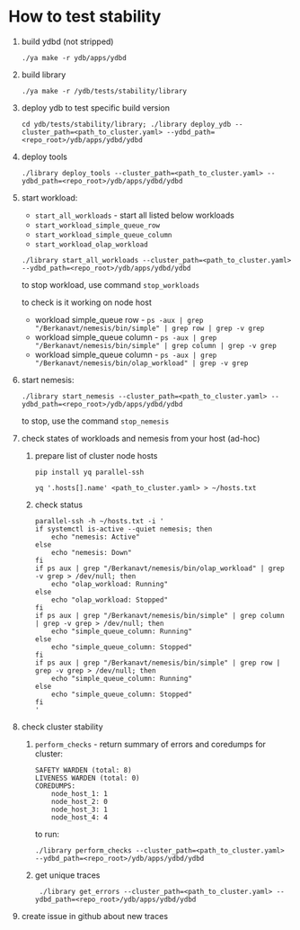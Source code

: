 # How to test stability 
1) build ydbd (not stripped)
    ```
    ./ya make -r ydb/apps/ydbd
    ```
2) build library
    ```
    ./ya make -r /ydb/tests/stability/library
    ```
3) deploy ydb to test specific build version
    ```
    cd ydb/tests/stability/library; ./library deploy_ydb --cluster_path=<path_to_cluster.yaml> --ydbd_path=<repo_root>/ydb/apps/ydbd/ydbd
    ```
4) deploy tools 
    ```
    ./library deploy_tools --cluster_path=<path_to_cluster.yaml> --ydbd_path=<repo_root>/ydb/apps/ydbd/ydbd
    ```
5) start workload:
    - `start_all_workloads` - start all listed below workloads 
    - `start_workload_simple_queue_row`
    - `start_workload_simple_queue_column`
    - `start_workload_olap_workload`

    ```
    ./library start_all_workloads --cluster_path=<path_to_cluster.yaml> --ydbd_path=<repo_root>/ydb/apps/ydbd/ydbd
    ```
    to stop workload, use command `stop_workloads`
    
    to check is it working on node host
    - workload simple_queue row  - ``ps -aux | grep "/Berkanavt/nemesis/bin/simple" | grep row | grep -v grep
    ``
    - workload simple_queue column  - ``ps -aux | grep "/Berkanavt/nemesis/bin/simple" | grep column | grep -v grep
    ``
    - workload simple_queue column  - ``ps -aux | grep "/Berkanavt/nemesis/bin/olap_workload" | grep -v grep
    ``

6) start nemesis:
    ```
    ./library start_nemesis --cluster_path=<path_to_cluster.yaml> --ydbd_path=<repo_root>/ydb/apps/ydbd/ydbd
    ```
    to stop, use the command `stop_nemesis`

7) check states of workloads and nemesis from your host (ad-hoc)
    1) prepare list of cluster node hosts

        ``pip install yq parallel-ssh``

        ``yq '.hosts[].name' <path_to_cluster.yaml> > ~/hosts.txt``
    2) check status
        ```
        parallel-ssh -h ~/hosts.txt -i '
        if systemctl is-active --quiet nemesis; then
            echo "nemesis: Active"
        else
            echo "nemesis: Down"
        fi
        if ps aux | grep "/Berkanavt/nemesis/bin/olap_workload" | grep -v grep > /dev/null; then
            echo "olap_workload: Running"
        else
            echo "olap_workload: Stopped"
        fi
        if ps aux | grep "/Berkanavt/nemesis/bin/simple" | grep column | grep -v grep > /dev/null; then
            echo "simple_queue_column: Running"
        else
            echo "simple_queue_column: Stopped"
        fi
        if ps aux | grep "/Berkanavt/nemesis/bin/simple" | grep row | grep -v grep > /dev/null; then
            echo "simple_queue_column: Running"
        else
            echo "simple_queue_column: Stopped"
        fi
        '
        ```
8) check cluster stability
    1) ``perform_checks`` - return summary of errors and coredumps for cluster:

        ```
        SAFETY WARDEN (total: 8)
        LIVENESS WARDEN (total: 0)
        COREDUMPS:
            node_host_1: 1
            node_host_2: 0
            node_host_3: 1
            node_host_4: 4
        ```
        to run:
        ```
        ./library perform_checks --cluster_path=<path_to_cluster.yaml> --ydbd_path=<repo_root>/ydb/apps/ydbd/ydbd
        ``` 
    2) get unique traces

        ```
         ./library get_errors --cluster_path=<path_to_cluster.yaml> --ydbd_path=<repo_root>/ydb/apps/ydbd/ydbd
        ```
9) create issue in github about new traces